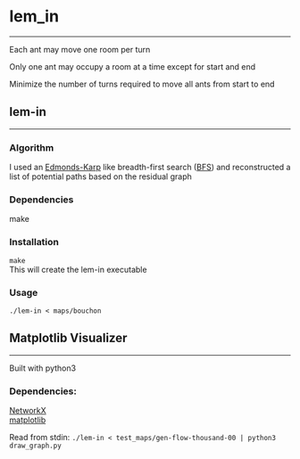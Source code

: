 # lem_in
_________________ 

Each ant may move one room per turn

Only one ant may occupy a room at a time except for start and end

Minimize the number of turns required to move all ants from start to end

## lem-in
_________________ 
### Algorithm
I used an [Edmonds-Karp](https://en.wikipedia.org/wiki/Edmonds%E2%80%93Karp_algorithm) like breadth-first search ([BFS](https://www.hackerearth.com/practice/algorithms/graphs/breadth-first-search/tutorial/#:~:text=BFS%20is%20a%20traversing%20algorithm,the%20next%2Dlevel%20neighbour%20nodes.)) and reconstructed a list of potential paths based on the residual graph

### Dependencies
make

### Installation
`make                                                                                                                  `<br/>
This will create the lem-in executable

### Usage
`./lem-in < maps/bouchon                                                                                               `

## Matplotlib Visualizer
_________________ 

Built with python3

### Dependencies:
[NetworkX](https://networkx.org/)<br/>
[matplotlib](https://matplotlib.org/)

Read from stdin:
`./lem-in < test_maps/gen-flow-thousand-00 | python3 draw_graph.py                                                     `

